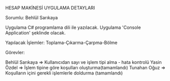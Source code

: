
HESAP MAKİNESİ UYGULAMA DETAYLARI

Sorumlu: Behlül Sarıkaya

Uygulama C# programlama dili ile yazılacak.
Uygulama 'Console Application' şeklinde olacak.

Yapılacak İşlemler:
Toplama-Çıkarma-Çarpma-Bölme


Görevler:

Behlül Sarıkaya => Kullanıcıdan sayı ve işlem tipi alma - hata kontrolü
Yasin Özdel => İşlem tipine göre koşulları oluşturma(tamamlandı)
Tunahan Oğuz => Koşulların içini gerekli işlemlerle doldurma (tamamlandı)
